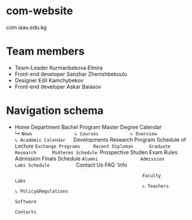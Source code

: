 # com-website
com.iaau.edu.kg
# Team members
- Team-Leader Kurmanbekova Elmira
- Front-end developer Sanzhar Zhenishbekuulu
- Designer Edil Kamchybekov
- Front-end developer Askar Baiasov 
# Navigation schema
- Home   Department             Bachel Program       Master Degree          Calendar             
         ↳ `News                ↳ Courses            ↳ Overview             ↳ Academic Calendar  
           `Developments          Research             Program                Schedule of Lecture
           `Exchange Programs     Recent Diplomas      Graduate Research      Midterms Schedule
           `Prospective Studen    Exam Rules           Admission              Finals Schedule
           `Alumni                Admission                                   Labs Schedule         
           `Contact Us            FAQ
           `Info
 
                                                      Faculty                 Labs   
                                                      ↳ Teachers              ↳ Policy&Regulations
                                                                                Software
                                                                                Contacts
